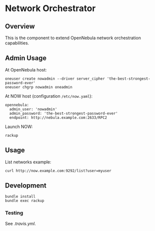 # Network Orchestrator

## Overview
This is the component to extend OpenNebula network orchestration capabilities.

## Admin Usage

At OpenNebula host:

    oneuser create nowadmin --driver server_cipher 'the-best-strongest-password-ever'
    oneuser chgrp nowadmin oneadmin

At NOW host (configuration `/etc/now.yaml`):

    opennebula:
      admin_user: 'nowadmin'
      admin_password: 'the-best-strongest-password-ever'
      endpoint: http://nebula.example.com:2633/RPC2

Launch NOW:

    rackup

## Usage

List networks example:

    curl http://now.example.com:9292/list?user=myuser

## Development

    bundle install
    bundle exec rackup

### Testing

See *.travis.yml*.
